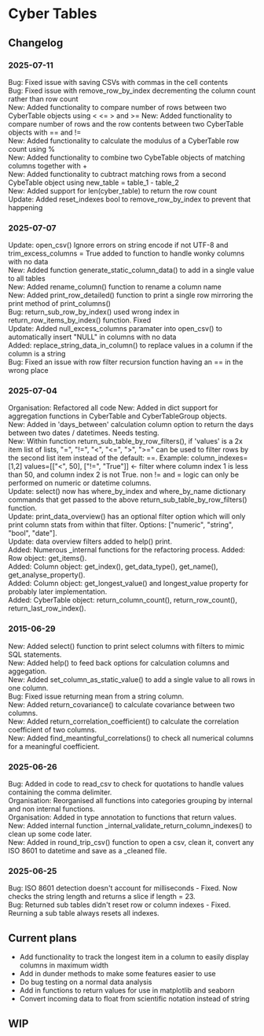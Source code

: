 # Cyber Tables
## Changelog

### 2025-07-11
Bug: Fixed issue with saving CSVs with commas in the cell contents     
Bug: Fixed issue with remove_row_by_index decrementing the column count rather than row count    
New: Added functionality to compare number of rows between two CyberTable objects using < <= > and >=
New: Added functionality to compare number of rows and the row contents between two CyberTable objects with == and !=    
New: Added functionality to calculate the modulus of a CyberTable row count using %    
New: Added functionality to combine two CybeTable objects of matching columns together with +    
New: Added functionality to cubtract matching rows from a second CybeTable object using new_table = table_1 - table_2        
New: Added support for len(cyber_table) to return the row count    
Update: Added reset_indexes bool to remove_row_by_index to prevent that happening     

### 2025-07-07
Update: open_csv() Ignore errors on string encode if not UTF-8 and trim_excess_columns = True added to function to handle wonky columns with no data    
New: Added function generate_static_column_data() to add in a single value to all tables    
New: Added rename_column() function to rename a column name    
New: Added print_row_detailed() function to print a single row mirroring the print method of print_columns()    
Bug: return_sub_row_by_index() used wrong index in return_row_items_by_index() function. Fixed     
Update: Added null_excess_columns paramater into open_csv() to automatically insert "NULL" in columns with no data    
Added: replace_string_data_in_column() to replace values in a column if the column is a string    
Bug: Fixed an issue with row filter recursion function having an == in the wrong place    

### 2025-07-04
Organisation: Refactored all code
New: Added in dict support for aggregation functions in CyberTable and CyberTableGroup objects.    
New: Added in 'days_between' calculation column option to return the days between two dates / datetimes. Needs testing.    
New: Within function return_sub_table_by_row_filters(), if 'values' is a 2x item list of lists, "=", "!=", "<", "<=", ">", ">=" can be used to filter rows by the second list item instead of the default: ==. Example: column_indexes=[1,2] values=[["<", 50], ["!=", "True"]] <- filter where column index 1 is less than 50, and column index 2 is not True. non != and = logic can only be performed on numeric or datetime columns.        
Update: select() now has where_by_index and where_by_name dictionary commands that get passed to the above return_sub_table_by_row_filters() function.    
Update: print_data_overview() has an optional filter option which will only print column stats from within that filter. Options: ["numeric", "string", "bool", "date"].  
Update: data overview filters added to help() print.    
Added: Numerous _internal functions for the refactoring process. 
Added: Row object: get_items().    
Added: Column object: get_index(), get_data_type(), get_name(), get_analyse_property().    
Added: Column object: get_longest_value() and longest_value property for probably later implementation.    
Added: CyberTable object: return_column_count(), return_row_count(), return_last_row_index().    

### 2015-06-29
New: Added select() function to print select columns with filters to mimic SQL statements.    
New: Added help() to feed back options for calculation columns and aggegation.    
New: Added set_column_as_static_value() to add a single value to all rows in one column.    
Bug: Fixed issue returning mean from a string column.    
New: Added return_covariance() to calculate covariance between two columns.    
New: Added return_correlation_coefficient() to calculate the correlation coefficient of two columns.    
New: Added find_meantingful_correlations() to check all numerical columns for a meaningful coefficient.     

### 2025-06-26    
Bug: Added in code to read_csv to check for quotations to handle values containing the comma delimiter.    
Organisation: Reorganised all functions into categories grouping by internal and non internal functions.    
Organisation: Added in type annotation to functions that return values.     
New: Added internal function _internal_validate_return_column_indexes() to clean up some code later.    
New: Added in round_trip_csv() function to open a csv, clean it, convert any ISO 8601 to datetime and save as a _cleaned file.    

### 2025-06-25
Bug: ISO 8601 detection doesn't account for milliseconds - Fixed. Now checks the string length and returns a slice if length = 23.    
Bug: Returned sub tables didn't reset row or column indexes - Fixed. Reurning a sub table always resets all indexes.    

## Current plans
- Add functionality to track the longest item in a column to easily display columns in maximum width
- Add in dunder methods to make some features easier to use
- Do bug testing on a normal data analysis
- Add in functions to return values for use in matplotlib and seaborn
- Convert incoming data to float from scientific notation instead of string

## WIP
 
